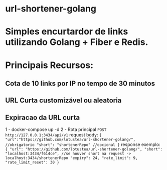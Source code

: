 # url-shortener-golang

# Simples encurtardor de links utilizando Golang + Fiber e Redis.

# Principais Recursos:
## Cota de 10 links por IP no tempo de 30 minutos
## URL Curta customizável ou aleatoria 
## Expiracao da URL curta

1 - docker-compose up -d
2 - Rota principal
  ``POST http://127.0.0.1:3434/api/v1``
  request body:
  ``
  {
    "url":"https://github.com/lotustea/url-shortener-golang/", //obrigatorio
    "short": "shortenerRepo" //opcional
  }
  ``
  response exemplo:
  ``
    {
      "url": "https://github.com/lotustea/url-shortener-golang/",
      "short": "localhost:3434/f614ce", //se houver short na request -> localhost:3434/shortenerRepo
      "expiry": 24,
      "rate_limit": 9,
      "rate_limit_reset": 30
    }
  ``
